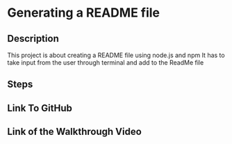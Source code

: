 # Generating a README file

## Description

This project is about creating a README file using node.js and npm
It has to take input from the user through terminal and add to the ReadMe file


## Steps


## Link To GitHub


## Link of the Walkthrough Video
